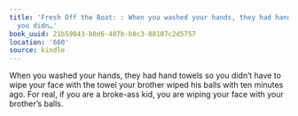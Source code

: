 ```yaml
---
title: 'Fresh Off the Boat: : When you washed your hands, they had hand towels so
  you didn…'
book_uuid: 21b59043-b0d6-487b-b8c3-88187c2d5757
location: '660'
source: kindle
---
```


When you washed your hands, they had hand towels so you didn’t have to wipe your face with the towel your brother wiped his balls with ten minutes ago. For real, if you are a broke-ass kid, you are wiping your face with your brother’s balls.